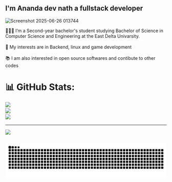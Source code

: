 <h2 align="left">I'm Ananda dev nath a fullstack developer</h2>

![Screenshot 2025-06-26 013744](https://github.com/user-attachments/assets/525e2f58-718f-4b3a-8d99-e20345c3a6c1)

<p align="left">
  👨🏻‍💻 I’m a Second-year bachelor's student studying Bachelor of Science in Computer Science and Engineering at the East Delta Univarsity.<br>
  <br>🔬 My interests are in Backend, linux and game development<br>
  <br>📚 I am also interested in open source softwares and contibute to other codes
</p>

###

# 📊 GitHub Stats:
![](https://github-readme-stats.vercel.app/api?username=Anandadevnath&theme=dark&hide_border=false&include_all_commits=true&count_private=true)<br/>
![](https://nirzak-streak-stats.vercel.app/?user=Anandadevnath&theme=dark&hide_border=false)<br/>
![](https://github-readme-stats.vercel.app/api/top-langs/?username=Anandadevnath&theme=dark&hide_border=false&include_all_commits=true&count_private=true&layout=compact)

---
[![](https://visitcount.itsvg.in/api?id=Anandadevnath&icon=0&color=0)](https://visitcount.itsvg.in)

###

<img src="https://raw.githubusercontent.com/Anandadevnath/Anandadevnath/output/snake.svg" width = 1500 alt="Snake animation" />
